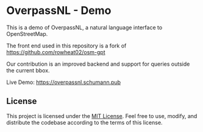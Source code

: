 

OverpassNL - Demo
=====================================================

This is a demo of OverpassNL, a natural language interface to OpenStreetMap.

The front end used in this repository is a fork of https://github.com/rowheat02/osm-gpt

Our contribution is an improved backend and support for queries outside the current bbox.

Live Demo: https://overpassnl.schumann.pub

License
-------

This project is licensed under the [MIT License](https://opensource.org/licenses/MIT). Feel free to use, modify, and distribute the codebase according to the terms of this license.

